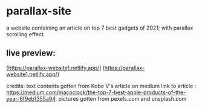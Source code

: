 # parallax-site
a website containing an article on top 7 best gadgets of 2021; with parallax scrolling effect.

## live preview:
[https://parallax-website1.netlify.app/] (https://parallax-website1.netlify.app/)


credits:
text contents gotten from Kobe V's article on medium
link to article : https://medium.com/macoclock/the-top-7-best-apple-products-of-the-year-6f9eb1355a94.
pictures gotten from pexels.com and unsplash.com